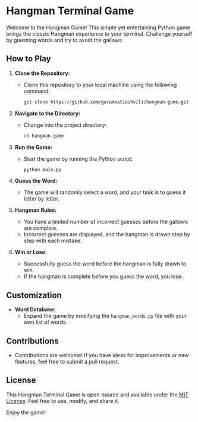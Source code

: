 # Hangman Terminal Game

Welcome to the Hangman Game! This simple yet entertaining Python game brings the classic Hangman experience to your terminal. Challenge yourself by guessing words and try to avoid the gallows.

## How to Play

1. **Clone the Repository:**
   - Clone this repository to your local machine using the following command:
     ```bash
     git clone https://github.com/guramxatiashvili/hangman-game.git
     ```
  
2. **Navigate to the Directory:**
   - Change into the project directory:
     ```bash
     cd hangman-game
     ```

3. **Run the Game:**
   - Start the game by running the Python script:
     ```bash
     python main.py
     ```

4. **Guess the Word:**
   - The game will randomly select a word, and your task is to guess it letter by letter.

5. **Hangman Rules:**
   - You have a limited number of incorrect guesses before the gallows are complete.
   - Incorrect guesses are displayed, and the hangman is drawn step by step with each mistake.

6. **Win or Lose:**
   - Successfully guess the word before the hangman is fully drawn to win.
   - If the hangman is complete before you guess the word, you lose.

## Customization

- **Word Database:**
  - Expand the game by modifying the `hangman_words.py` file with your own list of words.

## Contributions

- Contributions are welcome! If you have ideas for improvements or new features, feel free to submit a pull request.

## License

This Hangman Terminal Game is open-source and available under the [MIT License](LICENSE). Feel free to use, modify, and share it.

Enjoy the game!
